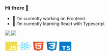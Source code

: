 ### Hi there 👋


- 🔭 I’m currently working on Frontend
- 🌱 I’m currently learning React with Typescript

 <div>
  <a href="https://github.com/ianaugustosilva">
  <img height="180em" src="https://github-readme-stats.vercel.app/api?username=ianaugustosilva&show_icons=true&theme=dark&include_all_commits=true&count_private=true"/>
  <img height="150em" src="https://github-readme-stats.vercel.app/api/top-langs/?username=ianaugustosilva&layout=compact&langs_count=7&theme=dark"/>
</div>
  
<div style="display: inline-block"><br>
  <img align="center" alt="Ian-Js" height="30" width="40" src="https://raw.githubusercontent.com/devicons/devicon/master/icons/javascript/javascript-plain.svg">
  <img align="center" alt="Ian-React" height="30" width="40" src="https://raw.githubusercontent.com/devicons/devicon/master/icons/react/react-original.svg">
  <img align="center" alt="Ian-HTML" height="30" width="40" src="https://raw.githubusercontent.com/devicons/devicon/master/icons/html5/html5-original.svg">
  <img align="center" alt="Ian-CSS" height="30" width="40" src="https://raw.githubusercontent.com/devicons/devicon/master/icons/css3/css3-original.svg">
  <img align="center" alt="Ian-TS" height="30" width="40" src="https://raw.githubusercontent.com/devicons/devicon/master/icons/typescript/typescript-original.svg">
</div>
